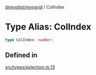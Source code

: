 [@revolist/revogrid](README.md) / ColIndex

# Type Alias: ColIndex

```ts
type ColIndex: number;
```

## Defined in

[src/types/selection.ts:13](https://github.com/revolist/revogrid/blob/b102ae971c99d2b260b571c48c9b2f785d580474/src/types/selection.ts#L13)
